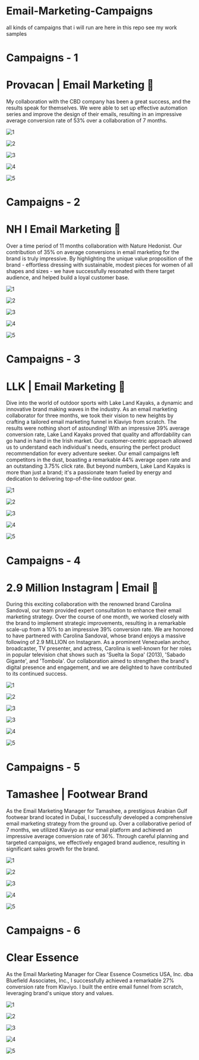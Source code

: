 # Email-Marketing-Campaigns
all kinds of campaigns that i will run are here in this repo see my work samples

# Campaigns - 1
# Provacan | Email Marketing 📧
My collaboration with the CBD company has been a great success, and the results speak for themselves. We were able to set up effective automation series and improve the design of their emails, resulting in an impressive average conversion rate of 53% over a collaboration of 7 months.

![1](https://github.com/jkbells/Email-Marketing-Campaigns/assets/73393333/2a295879-c6fc-403b-ba18-2a0612604ebb)

![2](https://github.com/jkbells/Email-Marketing-Campaigns/assets/73393333/9138e8b9-8886-4d0f-8df5-718877c7cd81)

![3](https://github.com/jkbells/Email-Marketing-Campaigns/assets/73393333/83680d2e-8096-4e63-861b-ffc828c31341)

![4](https://github.com/jkbells/Email-Marketing-Campaigns/assets/73393333/4c4fec93-628a-4b37-84b6-1562338e1e2b)

![5](https://github.com/jkbells/Email-Marketing-Campaigns/assets/73393333/c7186d46-886e-4440-ad57-d04a343eb929)

# Campaigns - 2
# NH I Email Marketing 📧
Over a time period of 11 months collaboration with Nature Hedonist. Our contribution of 35% on average conversions in email marketing for the brand is truly impressive. By highlighting the unique value proposition of the brand - effortless dressing with sustainable, modest pieces for women of all shapes and sizes - we have successfully resonated with there target audience, and helped build a loyal customer base.

![1](https://github.com/jkbells/Email-Marketing-Campaigns/assets/73393333/79234e7a-8865-42a4-bf9d-782b0f6a3cbf)

![2](https://github.com/jkbells/Email-Marketing-Campaigns/assets/73393333/1d4e3549-14eb-4c91-a7bd-b730153cd5fb)

![3](https://github.com/jkbells/Email-Marketing-Campaigns/assets/73393333/7f0c9d73-2272-4a7e-a303-ea7f91a12ab8)

![4](https://github.com/jkbells/Email-Marketing-Campaigns/assets/73393333/fa70653f-3da3-4420-aa93-ba035b1f6187)

![5](https://github.com/jkbells/Email-Marketing-Campaigns/assets/73393333/e3bee815-6ff0-4a62-8be8-bd9e7173b0d8)

# Campaigns - 3
# LLK | Email Marketing 📧
Dive into the world of outdoor sports with Lake Land Kayaks, a dynamic and innovative brand making waves in the industry. As an email marketing collaborator for three months, we took their vision to new heights by crafting a tailored email marketing funnel in Klaviyo from scratch. The results were nothing short of astounding! With an impressive 39% average conversion rate, Lake Land Kayaks proved that quality and affordability can go hand in hand in the Irish market. Our customer-centric approach allowed us to understand each individual's needs, ensuring the perfect product recommendation for every adventure seeker. Our email campaigns left competitors in the dust, boasting a remarkable 44% average open rate and an outstanding 3.75% click rate. But beyond numbers, Lake Land Kayaks is more than just a brand; it's a passionate team fueled by energy and dedication to delivering top-of-the-line outdoor gear.

![1](https://github.com/jkbells/Email-Marketing-Campaigns/assets/73393333/ae1a58c3-2203-46a4-a55d-7793b71431fa)

![2](https://github.com/jkbells/Email-Marketing-Campaigns/assets/73393333/01c50ac0-bef2-46da-b564-731eeb154fdd)

![3](https://github.com/jkbells/Email-Marketing-Campaigns/assets/73393333/5b56d2fa-18f8-410f-a33c-a667d6d1b47a)

![4](https://github.com/jkbells/Email-Marketing-Campaigns/assets/73393333/6059bad4-e8e8-4ef0-bb37-3a85a460aff6)

![5](https://github.com/jkbells/Email-Marketing-Campaigns/assets/73393333/eeffce74-fe3d-47c0-9f4f-fefe5a873040)

# Campaigns - 4
# 2.9 Million Instagram | Email 📧
During this exciting collaboration with the renowned brand Carolina Sandoval, our team provided expert consultation to enhance their email marketing strategy. Over the course of one month, we worked closely with the brand to implement strategic improvements, resulting in a remarkable scale-up from a 10% to an impressive 39% conversion rate. We are honored to have partnered with Carolina Sandoval, whose brand enjoys a massive following of 2.9 MILLION on Instagram. As a prominent Venezuelan anchor, broadcaster, TV presenter, and actress, Carolina is well-known for her roles in popular television chat shows such as 'Suelta la Sopa' (2013), 'Sabado Gigante', and 'Tombola'. Our collaboration aimed to strengthen the brand's digital presence and engagement, and we are delighted to have contributed to its continued success.

![1](https://github.com/jkbells/Email-Marketing-Campaigns/assets/73393333/c642838c-0297-47c9-8906-db7d01c83afe)

![2](https://github.com/jkbells/Email-Marketing-Campaigns/assets/73393333/04859987-5c5b-4861-b323-ed986f1375a4)

![3](https://github.com/jkbells/Email-Marketing-Campaigns/assets/73393333/9f4631fd-13b5-453a-96aa-3328da48115d)

![3](https://github.com/jkbells/Email-Marketing-Campaigns/assets/73393333/07cdaf09-670a-4008-b90e-e392c360649d)

![4](https://github.com/jkbells/Email-Marketing-Campaigns/assets/73393333/5613a1c3-2a75-4571-abe8-4db70e70a7fd)

![5](https://github.com/jkbells/Email-Marketing-Campaigns/assets/73393333/8042b162-538e-48b0-98ed-90ad06669cc8)

# Campaigns - 5
# Tamashee | Footwear Brand
As the Email Marketing Manager for Tamashee, a prestigious Arabian Gulf footwear brand located in Dubai, I successfully developed a comprehensive email marketing strategy from the ground up. Over a collaborative period of 7 months, we utilized Klaviyo as our email platform and achieved an impressive average conversion rate of 36%. Through careful planning and targeted campaigns, we effectively engaged brand audience, resulting in significant sales growth for the brand.

![1](https://github.com/jkbells/Email-Marketing-Campaigns/assets/73393333/50491701-907a-4de7-96b2-5f1ad92ff8ee)

![2](https://github.com/jkbells/Email-Marketing-Campaigns/assets/73393333/a30be5da-5216-4767-bc83-57979f698f05)

![3](https://github.com/jkbells/Email-Marketing-Campaigns/assets/73393333/000a1397-b7f6-4d1f-b67d-0c69082cb56c)

![4](https://github.com/jkbells/Email-Marketing-Campaigns/assets/73393333/dec25398-4b09-42ca-9c3e-bac3b7b31191)

![5](https://github.com/jkbells/Email-Marketing-Campaigns/assets/73393333/609df890-27b5-43c2-8927-67bc13a21dcb)

# Campaigns - 6
# Clear Essence
As the Email Marketing Manager for Clear Essence Cosmetics USA, Inc. dba Bluefield Associates, Inc., I successfully achieved a remarkable 27% conversion rate from Klaviyo. I built the entire email funnel from scratch, leveraging brand's unique story and values.

![1](https://github.com/jkbells/Email-Marketing-Campaigns/assets/73393333/e7d9d351-8a3d-4e71-8f24-52c8cc4595db)

![2](https://github.com/jkbells/Email-Marketing-Campaigns/assets/73393333/d32e3e8d-ed2a-470e-b8f0-4e5b932d21a5)

![3](https://github.com/jkbells/Email-Marketing-Campaigns/assets/73393333/0a988830-694e-42c7-8bc2-6ed5498589f7)

![4](https://github.com/jkbells/Email-Marketing-Campaigns/assets/73393333/0f491394-9773-4be2-bff6-dfb77f6092c0)

![5](https://github.com/jkbells/Email-Marketing-Campaigns/assets/73393333/ae629006-9284-42df-96e6-69f08ca3dc01)



